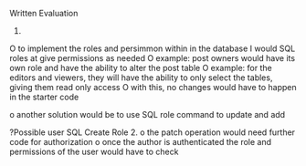  Written Evaluation 

1.
O to implement the roles and persimmon within in the database I would SQL roles at give permissions as needed 
O example: post owners would have its own role and have the ability to alter the post table
O example: for the editors and viewers, they will have the ability to only select the tables, giving them read only access 
O with this, no changes would have to happen in the starter code

o another solution would be to use SQL role command to update and add   

?Possible user SQL Create Role
2.
o the patch operation would need further code for authorization
o once  the author is authenticated the role and permissions of the user would have to check